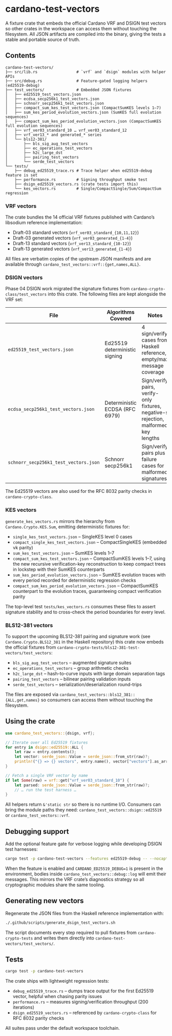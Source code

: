 # cardano-test-vectors

A fixture crate that embeds the official Cardano VRF and DSIGN test vectors so
other crates in the workspace can access them without touching the filesystem.
All JSON artifacts are compiled into the binary, giving the tests a stable and
portable source of truth.

## Contents

```
cardano-test-vectors/
├── src/lib.rs                 # `vrf` and `dsign` modules with helper APIs
├── src/debug.rs               # Feature-gated logging helpers (ed25519-debug)
├── test_vectors/              # Embedded JSON fixtures
│   ├── ed25519_test_vectors.json
│   ├── ecdsa_secp256k1_test_vectors.json
│   ├── schnorr_secp256k1_test_vectors.json
│   ├── compact_sum_kes_test_vectors.json (CompactSumKES levels 1–7)
│   ├── sum_kes_period_evolution_vectors.json (SumKES full evolution sequences)
│   ├── compact_sum_kes_period_evolution_vectors.json (CompactSumKES full evolution sequences)
│   ├── vrf_ver03_standard_10 … vrf_ver03_standard_12
│   ├── vrf_ver13_* and generated_* series
│   └── bls12-381/
│       ├── bls_sig_aug_test_vectors
│       ├── ec_operations_test_vectors
│       ├── h2c_large_dst
│       ├── pairing_test_vectors
│       └── serde_test_vectors
└── tests/
    ├── debug_ed25519_trace.rs # Trace helper when ed25519-debug feature is set
    ├── performance.rs         # Signing throughput smoke test
    ├── dsign_ed25519_vectors.rs (crate tests import this)
    └── kes_vectors.rs         # Single/CompactSingle/Sum/CompactSum regression
```

### VRF vectors

The crate bundles the 14 official VRF fixtures published with Cardano’s
libsodium reference implementation:

- Draft-03 standard vectors (`vrf_ver03_standard_{10,11,12}`)
- Draft-03 generated vectors (`vrf_ver03_generated_{1-4}`)
- Draft-13 standard vectors (`vrf_ver13_standard_{10-12}`)
- Draft-13 generated vectors (`vrf_ver13_generated_{1-4}`)

All files are verbatim copies of the upstream JSON manifests and are available
through `cardano_test_vectors::vrf::{get,names,ALL}`.

### DSIGN vectors

Phase 04 DSIGN work migrated the signature fixtures from
`cardano-crypto-class/test_vectors` into this crate. The following files are
kept alongside the VRF set:

| File | Algorithms Covered | Notes |
|------|--------------------|-------|
| `ed25519_test_vectors.json` | Ed25519 deterministic signing | 4 sign/verify cases from Haskell reference, empty/max message coverage |
| `ecdsa_secp256k1_test_vectors.json` | Deterministic ECDSA (RFC 6979) | Sign/verify pairs, verify-only fixtures, negative-s rejection, malformed key lengths |
| `schnorr_secp256k1_test_vectors.json` | Schnorr secp256k1 | Sign/verify pairs plus failure cases for malformed signatures |

The Ed25519 vectors are also used for the RFC 8032 parity checks in
`cardano-crypto-class`.

### KES vectors

`generate_kes_vectors.rs` mirrors the hierarchy from
`Cardano.Crypto.KES.Sum`, emitting deterministic fixtures for:

- `single_kes_test_vectors.json` – SingleKES level 0 cases
- `compact_single_kes_test_vectors.json` – CompactSingleKES (embedded vk parity)
- `sum_kes_test_vectors.json` – SumKES levels 1–7
- `compact_sum_kes_test_vectors.json` – CompactSumKES levels 1–7, using the
    new recursive verification-key reconstruction to keep compact trees in
    lockstep with their SumKES counterparts
- `sum_kes_period_evolution_vectors.json` – SumKES evolution traces with every
    period recorded for deterministic regression checks
- `compact_sum_kes_period_evolution_vectors.json` – CompactSumKES counterpart
    to the evolution traces, guaranteeing compact verification parity

The top-level test `tests/kes_vectors.rs` consumes these files to assert
signature stability and to cross-check the period boundaries for every level.

### BLS12-381 vectors

To support the upcoming BLS12-381 pairing and signature work (see
`Cardano.Crypto.BLS12_381` in the Haskell repository) this crate now embeds the
official fixtures from `cardano-crypto-tests/bls12-381-test-vectors/test_vectors`:

- `bls_sig_aug_test_vectors` – augmented signature suites
- `ec_operations_test_vectors` – group arithmetic checks
- `h2c_large_dst` – hash-to-curve inputs with large domain separation tags
- `pairing_test_vectors` – bilinear pairing validation inputs
- `serde_test_vectors` – serialization/deserialization round-trips

The files are exposed via `cardano_test_vectors::bls12_381::{ALL,get,names}` so
consumers can access them without touching the filesystem.

## Using the crate

```rust
use cardano_test_vectors::{dsign, vrf};

// Iterate over all Ed25519 fixtures
for entry in dsign::ed25519::ALL {
    let raw = entry.contents();
    let vector: serde_json::Value = serde_json::from_str(raw)?;
    println!("{} => {} vectors", entry.name(), vector["vectors"].as_array().unwrap().len());
}

// Fetch a single VRF vector by name
if let Some(raw) = vrf::get("vrf_ver03_standard_10") {
    let parsed: serde_json::Value = serde_json::from_str(raw)?;
    // … run the test harness …
}
```

All helpers return `&'static str` so there is no runtime I/O. Consumers can
bring the module paths they need: `cardano_test_vectors::dsign::ed25519` or
`cardano_test_vectors::vrf`.

## Debugging support

Add the optional feature gate for verbose logging while developing DSIGN test
harnesses:

```bash
cargo test -p cardano-test-vectors --features ed25519-debug -- --nocapture
```

When the feature is enabled and `CARDANO_ED25519_DEBUG=1` is present in the
environment, bodies inside `cardano_test_vectors::debug::log` will emit their
messages. This mirrors the VRF crate’s diagnostics strategy so all cryptographic
modules share the same tooling.

## Generating new vectors

Regenerate the JSON files from the Haskell reference implementation with:

```bash
./.github/scripts/generate_dsign_test_vectors.sh
```

The script documents every step required to pull fixtures from
`cardano-crypto-tests` and writes them directly into
`cardano-test-vectors/test_vectors/`.

## Tests

```bash
cargo test -p cardano-test-vectors
```

The crate ships with lightweight regression tests:

- `debug_ed25519_trace.rs` – dumps trace output for the first Ed25519 vector,
  helpful when chasing parity issues
- `performance.rs` – measures signing/verification throughput (200 iterations)
- `dsign_ed25519_vectors.rs` – referenced by `cardano-crypto-class` for
  RFC 8032 parity checks

All suites pass under the default workspace toolchain.
